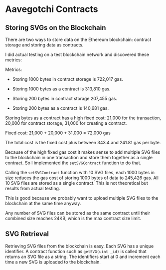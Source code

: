 # Aavegotchi Contracts



## Storing SVGs on the Blockchain

There are two ways to store data on the Ethereum blockchain: contract storage and storing data as contracts.

I did actual testing on a test blockchain network and discovered these metrics:

Metrics:

* Storing 1000 bytes in contract storage is 722,017 gas.

* Storing 1000 bytes as a contract is 313,810 gas.

* Storing 200 bytes in contract storage 207,455 gas.

* Storing 200 bytes as a contract is 140,681 gas.

Storing bytes as a contract has a high fixed cost: 21,000 for the transaction, 20,000 for contract storage, 31,000 for creating a contract.

Fixed cost: 21,000 + 20,000 + 31,000 = 72,000 gas

The total cost is the fixed cost plus between 343.4 and 241.81 gas per byte.

Because of the high fixed gas cost it makes sense to add multiple SVG files to the blockchain in one transaction and store them together as a single contract.
So I implemented the `setSVGContract` function to do that.

Calling the `setSVGContract` function with 10 SVG files, each 1000 bytes in size reduces the gas cost of storing 1000 bytes of data to 245,426 gas.  All 10 SVG files are stored as a single contract. This is not theoretical but results from actual testing.  

This is good because we probably want to upload multiple SVG files to the blockchain at the same time anyway.

Any number of SVG files can be stored as the same contract until their combined size reaches 24KB, which is the max contract size limit.

## SVG Retrieval 

Retrieving SVG files from the blockchain is easy. Each SVG has a unique identifier.  A contract function such as `getSVG(uint _id)` is called that returns an SVG file as a string.  The identifiers start at 0 and increment each time a new SVG is uploaded to the blockchain. 





